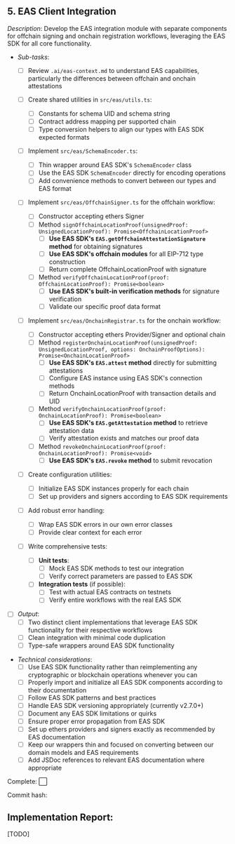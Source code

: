 ## **5. EAS Client Integration**  
  *Description*: Develop the EAS integration module with separate components for offchain signing and onchain registration workflows, leveraging the EAS SDK for all core functionality.
   
   - *Sub-tasks*: 
     - [ ] Review `.ai/eas-context.md` to understand EAS capabilities, particularly the differences between offchain and onchain attestations
     
     - [ ] Create shared utilities in `src/eas/utils.ts`:
       - [ ] Constants for schema UID and schema string
       - [ ] Contract address mapping per supported chain
       - [ ] Type conversion helpers to align our types with EAS SDK expected formats
     
     - [ ] Implement `src/eas/SchemaEncoder.ts`:
       - [ ] Thin wrapper around EAS SDK's `SchemaEncoder` class
       - [ ] Use the EAS SDK `SchemaEncoder` directly for encoding operations
       - [ ] Add convenience methods to convert between our types and EAS format
     
     - [ ] Implement `src/eas/OffchainSigner.ts` for the offchain workflow:
       - [ ] Constructor accepting ethers Signer
       - [ ] Method `signOffchainLocationProof(unsignedProof: UnsignedLocationProof): Promise<OffchainLocationProof>`
         - [ ] **Use EAS SDK's `EAS.getOffchainAttestationSignature` method** for obtaining signatures
         - [ ] **Use EAS SDK's offchain modules** for all EIP-712 type construction
         - [ ] Return complete OffchainLocationProof with signature
       
       - [ ] Method `verifyOffchainLocationProof(proof: OffchainLocationProof): Promise<boolean>`
         - [ ] **Use EAS SDK's built-in verification methods** for signature verification
         - [ ] Validate our specific proof data format
     
     - [ ] Implement `src/eas/OnchainRegistrar.ts` for the onchain workflow:
       - [ ] Constructor accepting ethers Provider/Signer and optional chain
       - [ ] Method `registerOnchainLocationProof(unsignedProof: UnsignedLocationProof, options: OnchainProofOptions): Promise<OnchainLocationProof>`
         - [ ] **Use EAS SDK's `EAS.attest` method** directly for submitting attestations
         - [ ] Configure EAS instance using EAS SDK's connection methods
         - [ ] Return OnchainLocationProof with transaction details and UID
       
       - [ ] Method `verifyOnchainLocationProof(proof: OnchainLocationProof): Promise<boolean>`
         - [ ] **Use EAS SDK's `EAS.getAttestation` method** to retrieve attestation data
         - [ ] Verify attestation exists and matches our proof data
       
       - [ ] Method `revokeOnchainLocationProof(proof: OnchainLocationProof): Promise<void>`
         - [ ] **Use EAS SDK's `EAS.revoke` method** to submit revocation
     
     - [ ] Create configuration utilities:
       - [ ] Initialize EAS SDK instances properly for each chain
       - [ ] Set up providers and signers according to EAS SDK requirements
     
     - [ ] Add robust error handling:
       - [ ] Wrap EAS SDK errors in our own error classes
       - [ ] Provide clear context for each error
     
     - [ ] Write comprehensive tests:
       - [ ] **Unit tests**:
         - [ ] Mock EAS SDK methods to test our integration
         - [ ] Verify correct parameters are passed to EAS SDK
       
       - [ ] **Integration tests** (if possible):
         - [ ] Test with actual EAS contracts on testnets
         - [ ] Verify entire workflows with the real EAS SDK
   
   - [ ] *Output*: 
     - [ ] Two distinct client implementations that leverage EAS SDK functionality for their respective workflows
     - [ ] Clean integration with minimal code duplication
     - [ ] Type-safe wrappers around EAS SDK functionality
   
   - *Technical considerations*: 
     - [ ] Use EAS SDK functionality rather than reimplementing any cryptographic or blockchain operations whenever you can
     - [ ] Properly import and initialize all EAS SDK components according to their documentation
     - [ ] Follow EAS SDK patterns and best practices
     - [ ] Handle EAS SDK versioning appropriately (currently v2.7.0+)
     - [ ] Document any EAS SDK limitations or quirks
     - [ ] Ensure proper error propagation from EAS SDK
     - [ ] Set up ethers providers and signers exactly as recommended by EAS documentation
     - [ ] Keep our wrappers thin and focused on converting between our domain models and EAS requirements
     - [ ] Add JSDoc references to relevant EAS documentation where appropriate

Complete: ⬜️

Commit hash: <todo>

## Implementation Report:

[TODO]